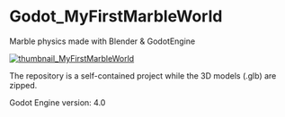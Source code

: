 # Godot_MyFirstMarbleWorld
Marble physics made with Blender &amp; GodotEngine

[![thumbnail_MyFirstMarbleWorld](https://github.com/tatsuya19871219/Godot_MyFirstMarbleWorld/assets/7810461/d82ea721-20ca-4116-9987-24b2aec322e7)
](https://youtu.be/La5RxB9yFy0)

The repository is a self-contained project while the 3D models (.glb) are zipped.

Godot Engine version: 4.0
